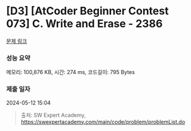 # [D3] [AtCoder Beginner Contest 073] C. Write and Erase - 2386 

[문제 링크](https://swexpertacademy.com/main/code/problem/problemDetail.do?contestProbId=AV6C3DA6AAoDFAU4) 

### 성능 요약

메모리: 100,876 KB, 시간: 274 ms, 코드길이: 795 Bytes

### 제출 일자

2024-05-12 15:04



> 출처: SW Expert Academy, https://swexpertacademy.com/main/code/problem/problemList.do